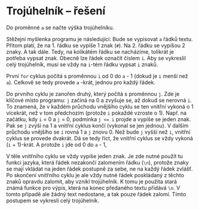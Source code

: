 # Trojúhelník – řešení

Do proměnné `a` se načte výška trojúhelníku.

Stěžejní myšlenka programu je následující: Bude se vypisovat `a` řádků textu. Přitom platí, že na 1. řádku se vypíše 1
znak (`#`). Na 2. řádku se vypíšou 2 znaky. A tak dále. Tedy, na kolikátém řádku se nacházíme, tolikrát je potřeba
vypsat znak. Obecně lze řádek označit číslem `i`. Aby se vykreslil celý trojúhelník, musí se vždy na `i`-tém řádku
vypsat `i` znaků.

První `for` cyklus počítá s proměnnou `i` od 0 do `a` - 1 (dokud je `i` menší než `a`). Celkově se tedy provede `a`
-krát, jednou pro každý řádek.

Do prvního cyklu je zanořen druhý, který počítá s proměnnou `j`. Zde je klíčové místo programu: `j` začíná na 0 a
zvyšuje se, až dokud se nerovná `i`. To znamená, že v každém průchodu vnějšího cyklu se ten vnitřní vykoná o 1 vícekrát,
než v tom předchozím (protože `i` pokaždé vzroste o 1). Např. na začátku, kdy `i` = 0 a `j` = 0, podmínka `j <= i`
projde a vypíše se jeden znak. Pak se `j` zvýší na 1 a vnitřní cyklus končí (vykonal se jen jednou). V dalším průchodu
vnějšího se `i` rovná 1 a `j` znovu 0. Než bude `j` vyšší než `i`, vnitřní cyklus se provede dvakrát. Dá se tedy říct,
že vnitřní cyklus se vždy vykoná (`i` + 1)-krát. A protože `i` jde od 0 do `a` - 1,

V těle vnitřního cyklu se vždy vypíše jeden znak. Je zde nutné použít tu funkci jazyka, která řádek nezakončí zalomením
řádku (`\n`), protože znaky se mají vkládat na jeden řádek postupně za sebe, ne na každý řádek zvlášť. Po skončení
vnitřního cyklu je ale vždy nutné řádek poskládaný z těchto znaků opravdu zalomit, aby vznikl trojúhelník. K tomu je
použita stará známá funkce pro výpis, která na konec předaného textu přidává `\n`. V tomto případě ale žádný text
nedostane, a tak pouze řádek zalomí. Tímto postupem se vykreslí celý trojúhelník.